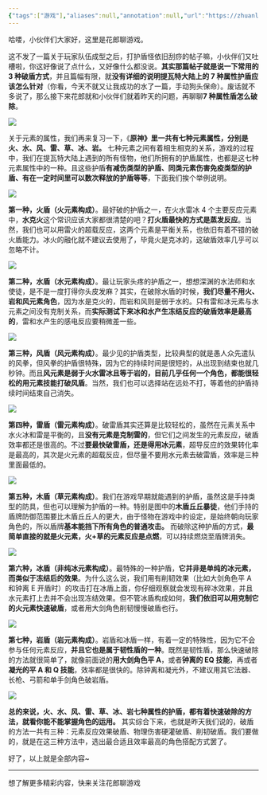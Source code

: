```yaml
---
{"tags":["游戏"],"aliases":null,"annotation":null,"url":"https://zhuanlan.zhihu.com/p/476982187","dg-publish":true,"permalink":"/积壳/元素反应破盾理论/","dgPassFrontmatter":true}
---
```


哈喽，小伙伴们大家好，这里是花郎聊游戏。

这不发了一篇关于玩家队伍成型之后，打护盾怪依旧刮痧的帖子嘛，小伙伴们又吐槽啦，你这好像说了点什么，又好像什么都没说。**其实那篇帖子就是说一下常用的 3 种破盾方式**，并且篇幅有限，就**没有详细的说明提瓦特大陆上的 7 种属性护盾应该怎么针对**（你看，今天不就又让我成功的水了一篇，手动狗头保命）。废话就不多说了，那么接下来花郎就和小伙伴们就着昨天的问题，再聊聊**7 种属性盾怎么破除**。

![](https://pic3.zhimg.com/v2-fb097999f94f51b24e74dc84d3b3afda_b.jpg)

关于元素的属性，我们再来复习一下，《**原神》里一共有七种元素属性，分别是火、水、风、雷、草、冰、岩。** 七种元素之间有着相生相克的关系，游戏的过程中，我们在提瓦特大陆上遇到的所有怪物，他们所拥有的护盾属性，也都是这七种元素属性中的一种。且这些护盾**有减伤类型的护盾、同类元素伤害免疫类型的护盾、有在一定时间里可以数次释放的护盾等等**，下面我们挨个举例说明。

![](https://pic4.zhimg.com/v2-5f414ee93ccd61e9fef170a6363a9477_b.jpg)

**第一种，火盾（火元素构成）**。最好破的护盾之一，在火水雷冰 4 个主要反应元素中，**水克火**这个常识应该大家都很清楚的吧？**打火盾最快的方式是蒸发反应**。当然，我们也可以用雷火的超载反应，这两个元素是平衡关系，也依旧有着不错的破火盾能力。冰火的融化就不建议去使用了，毕竟火是克冰的，这破盾效率几乎可以忽略不计。

![](https://pic1.zhimg.com/v2-645b3b95bf3cfd0fb5089f365da4b1d4_b.jpg)

**第二种，水盾（水元素构成）**。最让玩家头疼的护盾之一，想想深渊的水法师和水使徒，是不是一度打得你头皮发麻？其实，在破除水盾的时候，**我们尽量不用火、岩和风元素角色**，因为水是克火的，而岩和风则是弱于水的。只有雷和冰元素与水元素之间没有克制关系，而**实际测试下来冰和水产生冻结反应的破盾效率是最高的**，雷和水产生的感电反应要稍微差一些。

![](https://pic4.zhimg.com/v2-94b1ac0a2202e04be3e2975fb758995f_b.jpg)

**第三种，风盾（风元素构成）**。最少见的护盾类型，比较典型的就是愚人众先遣队的风拳，但风拳的护盾很特殊，因为它的持续时间是很短的，从出现到结束也就几秒钟。而且**风元素是弱于火水雷冰且等于岩的，目前几乎任何一个角色，都能很轻松的用元素技能打破风盾**。当然，我们也可以选择站在远处不打，等着他的护盾持续时间结束自己消失。

![](https://pic1.zhimg.com/v2-cf47b57c685c0da22d53451b01910eac_b.jpg)

**第四种，雷盾（雷元素构成）**。破雷盾其实还算是比较轻松的，虽然在元素关系中水火冰和雷是平衡的，且**没有元素是克制雷的**，但它们之间发生的元素反应，破盾效率都还是很高的。不过**要最快破雷盾，还是得用冰元素**，超导反应的效果转化率是最高的，其次是火元素的超载反应，但尽量不要用水元素去破雷盾，效率是三种里面最低的。

![](https://pic1.zhimg.com/v2-de90bdd6695255b63faa16043c2ce1c8_b.jpg)

**第五种，木盾（草元素构成）**。我们在游戏早期就能遇到的护盾，虽然这是手持类型的防具，但也可以理解为护盾的一种。特别是图中的**木盾丘丘暴徒**，他们手持的盾牌防御范围要比木盾丘丘人的更大，由于怪物在游戏中的设定，是始终朝向玩家角色的，所以盾牌**基本能挡下所有角色的普通攻击。** 而破除这种护盾的方式，**最简单直接的就是火元素，火+草的元素反应是点燃**，可以持续燃烧至盾牌消失。

![](https://pic1.zhimg.com/v2-3b3efda36347268158f942dd73aea8c8_b.jpg)

**第六种，冰盾（非纯冰元素构成）**。最特殊的一种护盾，**它并非是单纯的冰元素，而类似于冻结后的效果**。为什么这么说，我们用有削韧效果（比如大剑角色平 A 和钟离 E 开盾时）的攻击打在冰盾上面，你仔细观察就会发现有碎冰效果，并且水元素打上去并不会出现冻结效果。但不管冰盾构成如何，**我们依旧可以用克制它的火元素快速破盾**，或者用大剑角色削韧慢慢破盾也行。

![](https://pic1.zhimg.com/v2-6fb57e546806418490c6c8a85e4e42c4_b.jpg)

**第七种，岩盾（岩元素构成）**。岩盾和冰盾一样，有着一定的特殊性，因为它不会参与任何元素反应，**并且它也是属于韧性盾的一种**。既然是韧性盾，那么快速破除的方法就很简单了，就像前面说的**用大剑角色平 A**，或者**钟离的 EQ 技能**，再或者**凝光的平 A 和 Q 技能**，效率都是很快的。除钟离和凝光外，不建议用其它法器、长枪、弓箭和单手剑角色破岩盾。

![](https://pic2.zhimg.com/v2-780c02a0bd50bd42229348c7354e0fad_b.jpg)

**总的来说，火、水、风、雷、草、冰、岩七种属性的护盾，都有着快速破除的方法，就看你能不能掌握角色的运用。** 其实综合下来，也就是昨天我们说的，破盾的方法一共有三种：元素反应效果破盾、物理伤害硬灌破盾、削韧破盾。我们要做的，就是在这三种方法中，选出最合适且效率最高的角色搭配方式罢了。

好了，以上就是全部内容~

* * *

想了解更多精彩内容，快来关注花郎聊游戏
